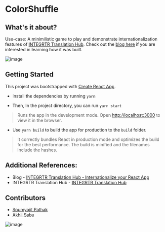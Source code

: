 # ColorShuffle

## What's it about?

Use-case: A minimilistic game to play and demonstrate internationalization features of [INTEGRTR Translation Hub](https://translate.integrtr.com). Check out the [blog here](https://www.integrtr.com/using-translation-hub-with-react/) if you are interested in learning how it was built.

![image](https://user-images.githubusercontent.com/65528802/95340001-4cd34280-08d2-11eb-8f1a-343badc68b33.png)


## Getting Started

This project was bootstrapped with [Create React App](https://github.com/facebook/create-react-app).

* Install the dependencies by running `yarn`

* Then, In the project directory, you can run `yarn start`


> Runs the app in the development mode.
Open [http://localhost:3000](http://localhost:3000) to view it in the browser.

* Use `yarn build` to build the app for production to the `build` folder.<br />

> It correctly bundles React in production mode and optimizes the build for the best performance.
 The build is minified and the filenames include the hashes.<br />


## Additional References: 

* Blog - [INTEGRTR Translation Hub - Internationalize your React App](https://www.integrtr.com/using-translation-hub-with-react/)
* INTEGRTR Translation Hub - [INTEGRTR Translation Hub](https://translate.integrtr.com)


## Contributors
* [Soumyajit Pathak](https://github.com/drenther)
* [Akhil Sabu](https://github.com/mvrikxix)

![image](https://user-images.githubusercontent.com/15953522/83038292-6b8b1800-a05a-11ea-81c6-139504906336.png)

